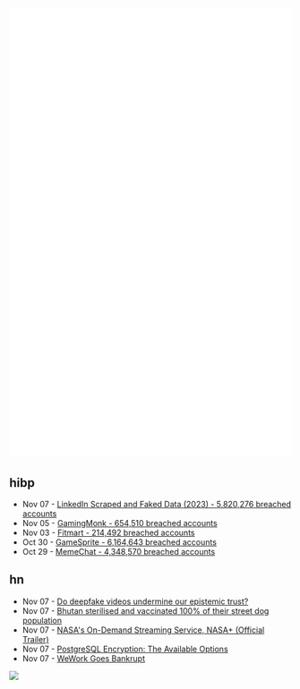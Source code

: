 ![Metrics](https://raw.githubusercontent.com/phixion/phixion/master/metrics.svg)

## hibp

<!--
for https://github.com/phixion/phixion/blob/main/.github/workflows/feeds.yml
-->
<!--START_SECTION:haveibeenpwnd-->
- Nov 07 - [LinkedIn Scraped and Faked Data (2023) - 5,820,276 breached accounts](https://haveibeenpwned.com/PwnedWebsites#LinkedInScrape2023)
- Nov 05 - [GamingMonk - 654,510 breached accounts](https://haveibeenpwned.com/PwnedWebsites#GamingMonk)
- Nov 03 - [Fitmart - 214,492 breached accounts](https://haveibeenpwned.com/PwnedWebsites#Fitmart)
- Oct 30 - [GameSprite - 6,164,643 breached accounts](https://haveibeenpwned.com/PwnedWebsites#GameSprite)
- Oct 29 - [MemeChat - 4,348,570 breached accounts](https://haveibeenpwned.com/PwnedWebsites#MemeChat)
<!--END_SECTION:haveibeenpwnd-->

## hn

<!--
for https://github.com/phixion/phixion/blob/main/.github/workflows/feeds.yml
-->
<!--START_SECTION:hn-->
- Nov 07 - [Do deepfake videos undermine our epistemic trust?](https://journals.plos.org/plosone/article?id=10.1371/journal.pone.0291668)
- Nov 07 - [Bhutan sterilised and vaccinated 100% of their street dog population](https://worldanimalnews.com/the-kingdom-of-bhutan-becomes-first-country-in-the-world-to-achieve-100-stray-dog-sterilization-vaccination/)
- Nov 07 - [NASA's On-Demand Streaming Service, NASA+ (Official Trailer)](https://www.youtube.com/watch?v=TJRiuF8tQJU)
- Nov 07 - [PostgreSQL Encryption: The Available Options](https://www.hezmatt.org/~mpalmer/blog/2023/11/07/postgresql-encryption-options.html)
- Nov 07 - [WeWork Goes Bankrupt](https://www.bloomberg.com/news/articles/2023-11-07/wework-goes-bankrupt-capping-co-working-company-s-downfall)
<!--END_SECTION:hn-->

<!--
for https://yhype.me
-->
![](https://hit.yhype.me/github/profile?user_id=13013670)
